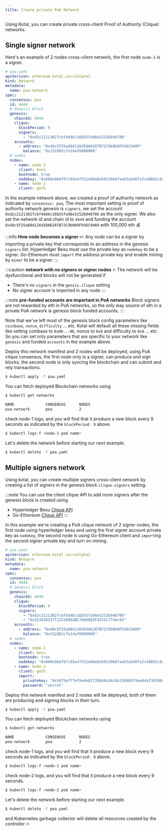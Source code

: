 ```yaml
---
title: Create private PoA Network
---
```


Using Kotal, you can create private cross-client Proof of Authority (Clique) networks.

## Single signer network

Here's an example of 2 nodes cross-client network, the first node `node-1` is a signer.

```yaml {7-8,11-18}
# poa.yaml
apiVersion: ethereum.kotal.io/v1alpha1
kind: Network
metadata:
  name: poa-network
spec:
  consensus: poa
  id: 4444
  # Genesis block
  genesis:
    chainId: 4444
    clique:
      blockPeriod: 9
      signers:
        - "0xd2c21213027cbf4d46c16b55fa98e5252b048706"
    accounts:
      - address: "0x48c5F25a884116d58A6287B72C9b069F936C9489"
        balance: "0x152d02c7e14af6800000"
  # nodes
  nodes:
    - name: node-1
      client: besu
      bootnode: true
      nodekey: "0x608e9b6f67c65e47531e08e8e501386dfae63a540fa3c48802c8aad854510b4e"
    - name: node-2
      client: geth
```

In the example network above, we created a proof of authority network as indicated by `consensus: poa`, The most important setting in proof of authority network genesis is `signers`, we set the account `0xd2c21213027cbf4d46c16b55fa98e5252b048706` as the only signer. We also set the network id and chain id to `4444` and funding the account `0x48c5F25a884116d58A6287B72C9b069F936C9489` with 100,000 eth :moneybag:

:::info **How node becomes a signer** :pencil2:
Any node can be a signer by importing a private key that corresponds to an address in the genesis `signers` list.
Hyperledger Besu must use the private key as `nodekey` to be a signer.  Go-Ethereum must `import` the address private key and enable mining by `miner` to be a signer.
:::

:::caution **network with no signers or signer nodes** :fire:
The network will be dysfunctional and blocks will not be generated if
* There's no `signers` in the `gensis.clique` setting
* No signer account is imported in any node
:::

:::note **pre-funded accounts are important in PoA networks**
Block signers are not rewarded by eth in PoA networks, so the only way source of eth in a private PoA network is genesis block funded accounts.
:::

Note that we've left most of the genesis block config parameters like `coinbase`, `nonce`, `difficulty` ... etc. Kotal will default all these missing fields like setting coinbase to `0x00...00`, nonce to `0x0` and difficulty to `0x0` ... etc. So you can set only parameters that are specific to your network like `genesis` and funded `accounts` in the example above.

Deploy this network manifest and 2 nodes will be deployed, using PoA clique consensus, the first node only is a signer, can produce and sign blocks, the second node is only syncing the blockchain and can submit and rely transactions.

```bash
$ kubectl apply -f poa.yaml
```

You can fetch deployed Blockchain networks using 

```bash
$ kubectl get networks

NAME              CONSENSUS      NODES
poa-network       poa            2
```

check node-1 logs, and you will find that it produce a new block every 9 seconds as indicated by the `blockPeriod: 9` above.

```bash
$ kubectl logs-f <node-1 pod name>
```

Let's delete the network before starting our next example.

```bash
$ kubectl delete -f poa.yaml
```

## Multiple signers network

Using kotal, you can create multiple signers cross-client network by creating a list of signers in the genesis block `clique.signers` setting.

:::note
You can use the client clique API to add more signers after the genesis block is created using
* Hyperledger Besu [Clique API](https://besu.hyperledger.org/en/stable/HowTo/Configure/Consensus-Protocols/Clique/#adding-and-removing-signers)
* Go-Ethereum [Clique API](https://geth.ethereum.org/docs/rpc/ns-clique) 
:::

In this example we're creating a PoA clique network of 2 signer nodes, the first node using hyperledger besu and using the first signer account private key as `nodekey`, the second node is using Go-Ethereum client and `import`ing the second signer private key and turn on mining.

```yaml {14-16,25,28-30}
# poa.yaml
apiVersion: ethereum.kotal.io/v1alpha1
kind: Network
metadata:
  name: poa-network
spec:
  consensus: poa
  id: 4444
  # Genesis block
  genesis:
    chainId: 4444
    clique:
      blockPeriod: 9
      signers:
        - "0xd2c21213027cbf4d46c16b55fa98e5252b048706"
        - "0x2b3430337f12Ce89EaBC7b0d865F4253c7744c0d"
    accounts:
      - address: "0x48c5F25a884116d58A6287B72C9b069F936C9489"
        balance: "0x152d02c7e14af6800000"
  # nodes
  nodes:
    - name: node-1
      client: besu
      bootnode: true
      nodekey: "0x608e9b6f67c65e47531e08e8e501386dfae63a540fa3c48802c8aad854510b4e"
    - name: node-2
      client: geth
      import:
        privatekey: "0x5df5eff7ef9e4e82739b68a34c6b23608d79ee8daf3b598a01ffb0dd7aa3a2fd"
        password: "secret"
```

Deploy this network manifest and 2 nodes will be deployed, both of them are producing and signing blocks in their turn.

```bash
$ kubectl apply -f poa.yaml
```

You can fetch deployed Blockchain networks using 

```bash
$ kubectl get networks

NAME              CONSENSUS      NODES
poa-network       poa            2
```

check node-1 logs, and you will find that it produce a new block every 9 seconds as indicated by the `blockPeriod: 9` above.

```bash
$ kubectl logs-f <node-1 pod name>
```

check node-2 logs, and you will find that it produce a new block every 9 seconds.

```bash
$ kubectl logs-f <node-2 pod name>
```

Let's delete the network before starting our next example.

```bash
$ kubectl delete -f poa.yaml
```

and Kubernetes garbage collector will delete all resources created by the controller :fire:
